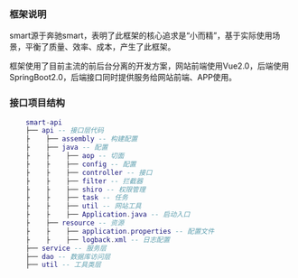 ### 框架说明
smart源于奔驰smart，表明了此框架的核心追求是“小而精”，基于实际使用场景，平衡了质量、效率、成本，产生了此框架。

框架使用了目前主流的前后台分离的开发方案，网站前端使用Vue2.0，后端使用SpringBoot2.0，后端接口同时提供服务给网站前端、APP使用。

### 接口项目结构
``` lua
    smart-api
    ├── api -- 接口层代码 
    ├    ├── assembly -- 构建配置
    ├    ├── java -- 配置
    ├    ├    ├── aop -- 切面  
    ├    ├    ├── config -- 配置  
    ├    ├    ├── controller -- 接口
    ├    ├    ├── filter -- 拦截器
    ├    ├    ├── shiro -- 权限管理
    ├    ├    ├── task -- 任务
    ├    ├    ├── util -- 网站工具
    ├    ├    ├── Application.java -- 启动入口
    ├    ├── resource -- 资源
    ├    ├    ├── application.properties -- 配置文件
    ├    ├    ├── logback.xml -- 日志配置
    ├── service -- 服务层
    ├── dao -- 数据库访问层
    ├── util -- 工具类层
```
